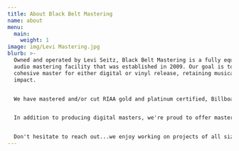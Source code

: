 ```yaml
---
title: About Black Belt Mastering
name: about
menu:
  main:
    weight: 1
image: img/Levi Mastering.jpg
blurb: >-
  Owned and operated by Levi Seitz, Black Belt Mastering is a fully equipped
  audio mastering facility that was established in 2009. Our goal is to create a
  cohesive master for either digital or vinyl release, retaining musicality and
  impact.


  We have mastered and/or cut RIAA gold and platinum certified, Billboard #1, Grammy and Academy Award winning records. Some notable releases have been for SYML, August Burns Red, Pearl Jam, Metallica and the JOKER soundtrack. 


  In addition to producing digital masters, we're proud to offer master lacquer cutting for vinyl. Cutting is performed on one of our 2 Neumann lathes. We've cut thousands of LP's and have the experience to help you get the best sounding vinyl record possible.


  Don't hesitate to reach out...we enjoy working on projects of all sizes and look forward to working on a record with you!
---
```


